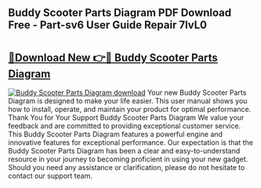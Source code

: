 ## Buddy Scooter Parts Diagram PDF Download Free - Part-sv6 User Guide Repair 7lvL0

# <h2><a href="http://dfqiz1c.blite.top/?on=Buddy+Scooter+Parts+Diagram">🔗Download New 👉🔴 Buddy Scooter Parts Diagram</a></h2>

[![Buddy Scooter Parts Diagram download](https://i.imgur.com/lujVjoI.png)](http://dfqiz1c.blite.top/?on=Buddy+Scooter+Parts+Diagram)
Your new Buddy Scooter Parts Diagram is designed to make your life easier. This user manual shows you how to install, operate, and maintain your product for optimal performance. Thank You for Your Support Buddy Scooter Parts Diagram We value your feedback and are committed to providing exceptional customer service. This Buddy Scooter Parts Diagram features a powerful engine and innovative features for exceptional performance. Our expectation is that the Buddy Scooter Parts Diagram has been a clear and easy-to-understand resource in your journey to becoming proficient in using your new gadget. Should you need any assistance or clarification, please do not hesitate to contact our support team.

